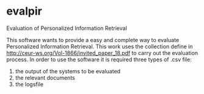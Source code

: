 # evalpir
Evaluation of Personalized Information Retrieval

This software wants to provide a easy and complete way to evaluate Personalized Information Retrieval. This work uses the collection define in http://ceur-ws.org/Vol-1866/invited_paper_18.pdf to carry out the evaluation process.
In order to use the software it is required three types of .csv file:
1) the output of the systems to be evaluated
2) the relevant documents
3) the logsfile


